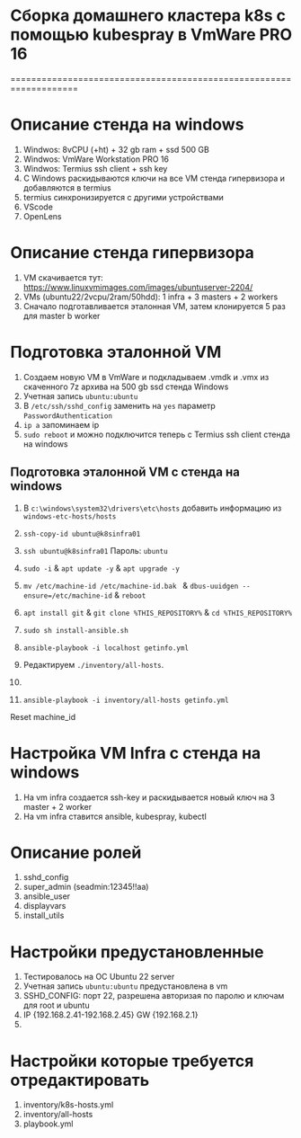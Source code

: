 # Сборка домашнего кластера k8s c помощью kubespray в VmWare PRO 16
===================================================================

# Описание стенда на windows
1. Windwos: 8vCPU (+ht) + 32 gb ram + ssd 500 GB 
2. Windwos: VmWare Workstation PRO 16
3. Windwos: Termius ssh client + ssh key
4. С Windows раскидываются ключи на все VM стенда гипервизора и добавляются в termius
5. termius синхронизируется с другими устройствами
6. VScode
7. OpenLens

# Описание стенда гипервизора
1. VM скачивается тут: https://www.linuxvmimages.com/images/ubuntuserver-2204/
2. VMs (ubuntu22/2vcpu/2ram/50hdd): 1 infra + 3 masters + 2 workers
3. Сначало подготавливается эталонная VM, затем клонируется 5 раз для master b worker

# Подготовка эталонной VM 
1. Создаем новую VM в VmWare и подкладываем .vmdk и .vmx из скаченного 7z архива на 500 gb ssd стенда Windows
2. Учетная запись `ubuntu:ubuntu` 
3. В `/etc/ssh/sshd_config` заменить на `yes` параметр `PasswordAuthentication`
4. `ip a` запоминаем ip
5. `sudo reboot` и можно подключится теперь с Termius ssh client стенда на windows

## Подготовка эталонной VM c стенда на windows
1. В `c:\windows\system32\drivers\etc\hosts` добавить информацию из `windows-etc-hosts/hosts`
2. `ssh-copy-id ubuntu@k8sinfra01`
3. `ssh ubuntu@k8sinfra01` Пароль: `ubuntu`
4. `sudo -i` & `apt update -y` & `apt upgrade -y`
5. `mv /etc/machine-id /etc/machine-id.bak ` & `dbus-uuidgen --ensure=/etc/machine-id` & `reboot`
6. `apt install git` & `git clone %THIS_REPOSITORY%` & `cd %THIS_REPOSITORY%`
7. `sudo sh install-ansible.sh`
8. `ansible-playbook -i localhost getinfo.yml`
   

   
6. Редактируем `./inventory/all-hosts`.
7. 
8.  `ansible-playbook -i inventory/all-hosts getinfo.yml`

Reset machine_id

# Настройка VM Infra с стенда на windows
1. На vm infra создается ssh-key и раскидывается новый ключ на 3 master + 2 worker
2. На vm infra ставится ansible, kubespray, kubectl

# Описание ролей
1. sshd_config
2. super_admin (seadmin:12345!!aa)
3. ansible_user
4. displayvars
5. install_utils


# Настройки предустановленные

1. Тестировалось на ОС Ubuntu 22 server
2. Учетная запись `ubuntu:ubuntu` предустановлена в vm
3. SSHD_CONFIG: порт 22, разрешена авторизая по паролю и ключам для root и ubuntu
4. IP {192.168.2.41-192.168.2.45} GW {192.168.2.1}
5. 

# Настройки которые требуется отредактировать
1. inventory/k8s-hosts.yml
2. inventory/all-hosts
3. playbook.yml

